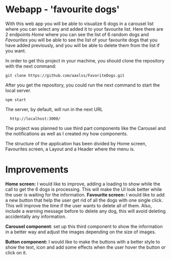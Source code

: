 # Webapp - 'favourite dogs'

With this web app you will be able to visualize 6 dogs in a carousel list where you can select any and added it to your favourite list. 
Here there are 2 endpoints *Home* where you can see the list of 6 random dogs and *Favourites* you will be able to see the list of your favourite dogs that you have added previously, and you will be able to delete them from the list if you want.

In order to get this project in your machine, you should clone the repository with the next command:

    git clone https://github.com/aaxlss/FavoriteDogs.git

After you get the repository, you could run the next command to start the local server.

    npm start
  
  The server, by default, will run in the next URL

      http://localhost:3000/

The project was planned to use third part components like the Carousel and the notifications as well as I created my how components.

The structure of the application has been divided by Home screen, Favourites screen, a Layout and a Header where the menu is.

# Improvements

**Home screen:** I would like to improve, adding a loading to show while the call to get the 6 dogs is processing. This will make the UI look better while the user is waiting for the information.
**Favourite screen:** I would like to add a new button that help the user get rid of all the dogs with one single click. This will improve the time if the user wants to delete all of them. Also, include a warning message before to delete any dog, this will avoid deleting accidentally any information.

**Carousel component**: set up this third component to show the information in a better way and adjust the images depending on the size of images.

**Button component:** I would like to make the buttons with a better style to show the text, icon and add some effects when the user hover the button or click on it.